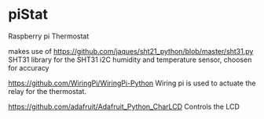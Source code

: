 # piStat
Raspberry pi Thermostat

makes use of
https://github.com/jaques/sht21_python/blob/master/sht31.py
SHT31 library for the SHT31 i2C humidity and temperature sensor, choosen for accuracy

https://github.com/WiringPi/WiringPi-Python
Wiring pi is used to actuate the relay for the thermostat.

https://github.com/adafruit/Adafruit_Python_CharLCD
Controls the LCD
